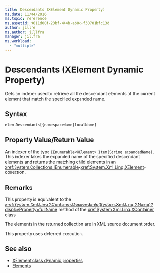 ```yaml
---
title: Descendants (XElement Dynamic Property)
ms.date: 11/04/2016
ms.topic: reference
ms.assetid: 9611d00f-23bf-444b-ab0c-f30701bfc13d
author: jillre
ms.author: jillfra
manager: jillfra
ms.workload:
  - "multiple"
---
```

# Descendants (XElement Dynamic Property)

Gets an indexer used to retrieve all the descendant elements of the current element that match the specified expanded name.

## Syntax

```xaml
elem.Descendants[{namespaceName}localName]
```

## Property Value/Return Value

An indexer of the type `IEnumerable<XElement> Item(String expandedName)`. This indexer takes the expanded name of the specified descendant elements and returns the matching child elements in an <xref:System.Collections.IEnumerable>`<`<xref:System.Xml.Linq.XElement>`>` collection.

## Remarks

This property is equivalent to the <xref:System.Xml.Linq.XContainer.Descendants(System.Xml.Linq.XName)?displayProperty=fullName> method of the <xref:System.Xml.Linq.XContainer> class.

The elements in the returned collection are in XML source document order.

This property uses deferred execution.

## See also

- [XElement class dynamic properties](../designers/attribute-xelement-dynamic-property.md)
- [Elements](../designers/elements-xelement-dynamic-property.md)
